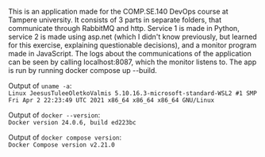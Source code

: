 This is an application made for the COMP.SE.140 DevOps course at Tampere university. It consists of 3 parts in separate folders, that communicate through RabbitMQ and http. Service 1 is made in Python, service 2 is made using asp.net (which I didn't know previously, but learned for this exercise, explaining questionable decisions), and a monitor program made in JavaScript. The logs about the communications of the application can be seen by calling localhost:8087, which the monitor listens to. The app is run by running docker compose up --build.

Output of `uname -a`:  
`Linux JeesusTuleeOletkoValmis 5.10.16.3-microsoft-standard-WSL2 #1 SMP Fri Apr 2 22:23:49 UTC 2021 x86_64 x86_64 x86_64 GNU/Linux`

Output of `docker --version`:  
`Docker version 24.0.6, build ed223bc`

Output of `docker compose version`:  
`Docker Compose version v2.21.0`